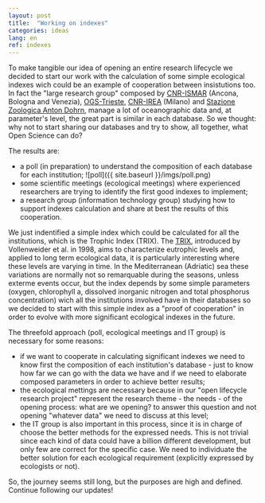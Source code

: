```yaml
---
layout: post
title:  "Working on indexes"
categories: ideas
lang: en
ref: indexes
---
```


To make tangible our idea of opening an entire research lifecycle we decided to start our work with the calculation of some simple ecological indexes wich could be an example of cooperation between insistutions too.
In fact the "large research group" composed by [CNR-ISMAR][ismar] (Ancona, Bologna and Venezia), [OGS-Trieste][ogs], [CNR-IREA][irea] (Milano) and [Stazione Zoologica Anton Dohrn][szan], manage a lot of oceanographic data and, at parameter's level, the great part is similar in each database. So we thought: why not to start sharing our databases and try to show, all together, what Open Science can do?


The results are:
* a poll (in preparation) to understand the composition of each database for each institution;
![poll]({{ site.baseurl }}/imgs/poll.png)
* some scientific meetings (ecological meetings) where experienced researchers are trying to identify the first good indexes to implement;
* a research group (information technology group) studying how to support indexes calculation and share at best the results of this cooperation.


We just indentified a simple index which could be calculated for all the institutions, which is the Trophic Index (TRIX).
The [TRIX][trix], introduced by Vollenweider et al. in 1998, aims to characterize eutrophic levels and, applied to long term ecological data, it is particularly interesting where these levels are varying in time. 
In the Mediterranean (Adriatic) sea these variations are normally not so remarquable during the seasons, unless exterme events occur, but the index depends by some simple parameters (oxygen, chlorophyll a, dissolved inorganic nitrogen and total phosphorus concentration) wich all the institutions involved have in their databases so we decided to start with this simple index as a "proof of cooperation" in order to evolve with more significant ecological indexes in the future.


The threefold approach (poll, ecological meetings and IT group) is necessary for some reasons:
* if we want to cooperate in calculating significant indexes we need to know first the composition of each institution's database - just to know how far we can go with the data we have and if we need to elaborate composed parameters in order to achieve better results;
* the ecological mettings are necessary because in our "open lifecycle research project" represent the research theme - the needs - of the opening process: what are we opening? to answer this question and not opening "whatever data" we need to discuss at this level;
* the IT group is also important in this process, since it is in charge of choose the better methods for the expressed needs. This is not trivial since each kind of data could have a billion different development, but only few are correct for the specific case. We need to individuate the better solution for each ecological requirement (explicitly expressed by ecologists or not).


So, the journey seems still long, but the purposes are high and defined. Continue following our updates!

[ismar]: www.ismar.cnr.it/
[ogs]: www.ogs.trieste.it/
[irea]: www.irea.cnr.it/
[szan]: www.szn.it/index.php/it/
[trix]: http://phytobioimaging.unisalento.it/Portals/7/Documents/TRIX/VollenWeider%20et%20al%201998.pdf
